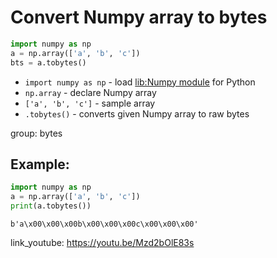 # Convert Numpy array to bytes

```python
import numpy as np
a = np.array(['a', 'b', 'c'])
bts = a.tobytes()

```

- `import numpy as np` - load [lib:Numpy module](/python-numpy/how-to-install-python-numpy-lib) for Python
- `np.array` - declare Numpy array
- `['a', 'b', 'c']` - sample array
- `.tobytes()` - converts given Numpy array to raw bytes

group: bytes

## Example: 
```python
import numpy as np
a = np.array(['a', 'b', 'c'])
print(a.tobytes())

```
```
b'a\x00\x00\x00b\x00\x00\x00c\x00\x00\x00'

```

link_youtube: https://youtu.be/Mzd2bOlE83s
